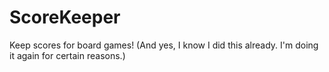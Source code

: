 # ScoreKeeper
Keep scores for board games!
(And yes, I know I did this already. I'm doing it again for certain reasons.)
